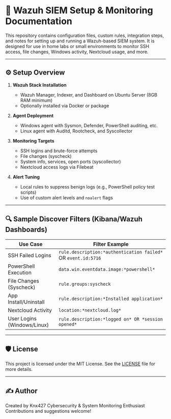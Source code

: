 # 🔐 Wazuh SIEM Setup & Monitoring Documentation

This repository contains configuration files, custom rules, integration steps, and notes for setting up and running a Wazuh-based SIEM system. It is designed for use in home labs or small environments to monitor SSH access, file changes, Windows activity, Nextcloud usage, and more.

---


## ⚙️ Setup Overview

1. **Wazuh Stack Installation**
   - Wazuh Manager, Indexer, and Dashboard on Ubuntu Server (8GB RAM minimum)
   - Optionally installed via Docker or package

2. **Agent Deployment**
   - Windows agent with Sysmon, Defender, PowerShell auditing, etc.
   - Linux agent with Auditd, Rootcheck, and Syscollector

3. **Monitoring Targets**
   - SSH logins and brute-force attempts
   - File changes (syscheck)
   - System info, services, open ports (syscollector)
   - Nextcloud access logs via Filebeat

4. **Alert Tuning**
   - Local rules to suppress benign logs (e.g., PowerShell policy test scripts)
   - Use of custom alert levels and `noalert` flags

---

## 🔍 Sample Discover Filters (Kibana/Wazuh Dashboards)

| Use Case                     | Filter Example |
|-----------------------------|----------------|
| SSH Failed Logins           | `rule.description:*authentication failed*` OR `event.id:5716` |
| PowerShell Execution        | `data.win.eventdata.image:*powershell*` |
| File Changes (Syscheck)     | `rule.groups:syscheck` |
| App Install/Uninstall       | `rule.description:*Installed application*` |
| Nextcloud Activity          | `location:*nextcloud.log*` |
| User Logins (Windows/Linux) | `rule.description:*logged on* OR *session opened*` |

---


## 🛡️ License

This project is licensed under the MIT License. See the [LICENSE](./LICENSE) file for more details.

---

## ✍️ Author

Created by Knx427
Cybersecurity & System Monitoring Enthusiast  
Contributions and suggestions welcome!

